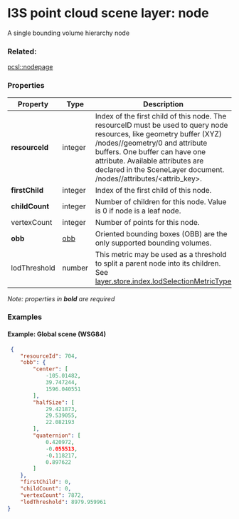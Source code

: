 # I3S point cloud scene layer: node

A single bounding volume hierarchy node

### Related:

[pcsl::nodepage](nodepage.pcsl.md)
### Properties

| Property | Type | Description |
| --- | --- | --- |
| **resourceId** | integer | Index of the first child of this node. The resourceID must be used to query node resources, like geometry buffer (XYZ)  /nodes/<resourceId>/geometry/0  and attribute buffers. One buffer can have one attribute. Available attributes are declared in the SceneLayer document. /nodes/<resourceId>/attributes/<attrib_key>. |
| **firstChild** | integer | Index of the first child of this node. |
| **childCount** | integer | Number of children for this node. Value is 0 if node is a leaf node. |
| vertexCount | integer | Number of points for this node. |
| **obb** | [obb](obb.cmn.md) | Oriented bounding boxes (OBB) are the only supported bounding volumes. |
| lodThreshold | number | This metric may be used as a threshold to split a parent node into its children. See [layer.store.index.lodSelectionMetricType](index.pcsl.md) |

*Note: properties in **bold** are required*

### Examples 

#### Example: Global scene (WSG84) 

```json
 {
    "resourceId": 704,
    "obb": {
        "center": [
            -105.01482,
            39.747244,
            1596.040551
        ],
        "halfSize": [
            29.421873,
            29.539055,
            22.082193
        ],
        "quaternion": [
            0.420972,
            -0.055513,
            -0.118217,
            0.897622
        ]
    },
    "firstChild": 0,
    "childCount": 0,
    "vertexCount": 7872,
    "lodThreshold": 8979.959961
} 
```

